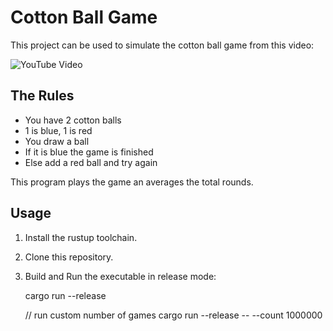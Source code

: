 # Cotton Ball Game

This project can be used to simulate the cotton ball game from this video:

![YouTube Video](https://www.youtube.com/watch?v=LUCvSsx6-EU)

## The Rules

- You have 2 cotton balls 
- 1 is blue, 1 is red
- You draw a ball
- If it is blue the game is finished
- Else add a red ball and try again

This program plays the game an averages the total rounds.

## Usage

1. Install the rustup toolchain.
2. Clone this repository.
3. Build and Run the executable in release mode:

    cargo run --release

    // run custom number of games
    cargo run --release -- --count 1000000


